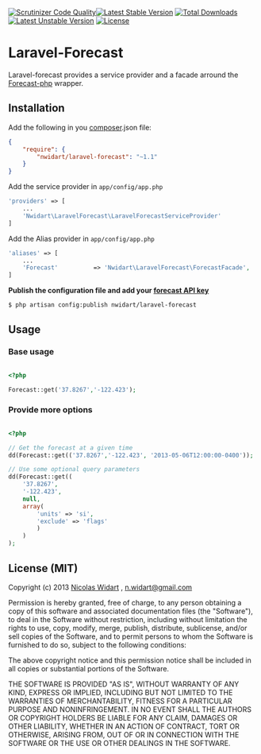 [![Scrutinizer Code Quality](https://scrutinizer-ci.com/g/nWidart/Laravel-forecast/badges/quality-score.png?b=master)](https://scrutinizer-ci.com/g/nWidart/Laravel-forecast/?branch=master)[![Latest Stable Version](https://poser.pugx.org/nwidart/laravel-forecast/v/stable.svg)](https://packagist.org/packages/nwidart/laravel-forecast) [![Total Downloads](https://poser.pugx.org/nwidart/laravel-forecast/downloads.svg)](https://packagist.org/packages/nwidart/laravel-forecast) [![Latest Unstable Version](https://poser.pugx.org/nwidart/laravel-forecast/v/unstable.svg)](https://packagist.org/packages/nwidart/laravel-forecast) [![License](https://poser.pugx.org/nwidart/laravel-forecast/license.svg)](https://packagist.org/packages/nwidart/laravel-forecast)


# Laravel-Forecast

Laravel-forecast provides a service provider and a facade arround the [Forecast-php](https://github.com/guhelski/forecast-php) wrapper.

## Installation

Add the following in you [composer](http://getcomposer.org).json file:

```json
{
    "require": {
        "nwidart/laravel-forecast": "~1.1"
    }
}
```

Add the service provider in `app/config/app.php`

```php
'providers' => [
	...
	'Nwidart\LaravelForecast\LaravelForecastServiceProvider'
]


```


Add the Alias provider in `app/config/app.php`

```php
'aliases' => [
	...
	'Forecast'          => 'Nwidart\LaravelForecast\ForecastFacade',
]

```


**Publish the configuration file and add your [forecast API key](https://developer.forecast.io/)**

```
$ php artisan config:publish nwidart/laravel-forecast
```

## Usage

### Base usage

```php

<?php 

Forecast::get('37.8267','-122.423');


```

### Provide more options



```php

<?php 

// Get the forecast at a given time
dd(Forecast::get(('37.8267','-122.423', '2013-05-06T12:00:00-0400'));

// Use some optional query parameters
dd(Forecast::get((
    '37.8267',
    '-122.423',
    null,
    array(
        'units' => 'si',
        'exclude' => 'flags'
        )
    )
);


```


## License (MIT)

Copyright (c) 2013 [Nicolas Widart](http://www.nicolaswidart.com) , n.widart@gmail.com

Permission is hereby granted, free of charge, to any person obtaining a copy of this software and associated documentation files (the "Software"), to deal in the Software without restriction, including without limitation the rights to use, copy, modify, merge, publish, distribute, sublicense, and/or sell copies of the Software, and to permit persons to whom the Software is furnished to do so, subject to the following conditions:

The above copyright notice and this permission notice shall be included in all copies or substantial portions of the Software.

THE SOFTWARE IS PROVIDED "AS IS", WITHOUT WARRANTY OF ANY KIND, EXPRESS OR IMPLIED, INCLUDING BUT NOT LIMITED TO THE WARRANTIES OF MERCHANTABILITY, FITNESS FOR A PARTICULAR PURPOSE AND NONINFRINGEMENT. IN NO EVENT SHALL THE AUTHORS OR COPYRIGHT HOLDERS BE LIABLE FOR ANY CLAIM, DAMAGES OR OTHER LIABILITY, WHETHER IN AN ACTION OF CONTRACT, TORT OR OTHERWISE, ARISING FROM, OUT OF OR IN CONNECTION WITH THE SOFTWARE OR THE USE OR OTHER DEALINGS IN THE SOFTWARE.